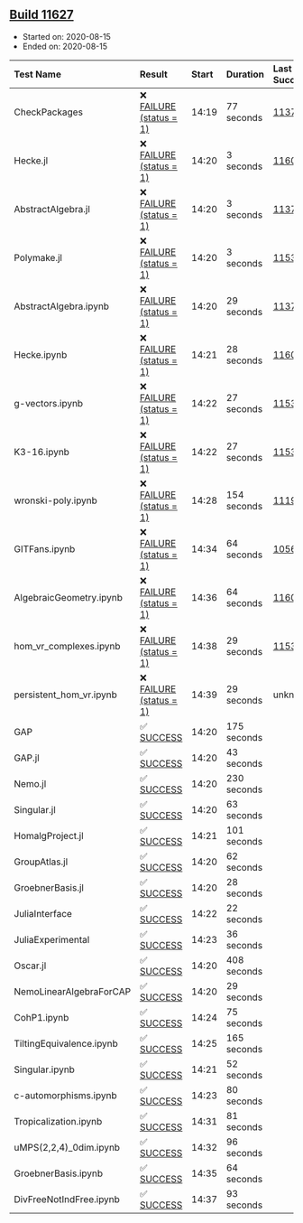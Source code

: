 ## [Build 11627](https://oscarci.mathematik.uni-kl.de/job/oscar/11627/)

* Started on: 2020-08-15
* Ended on: 2020-08-15

| Test Name    | Result | Start | Duration | Last Success | First Failure |
|:-------------|:-------|:------|:---------|:-------------|:--------------|
| CheckPackages | ❌ [FAILURE (status = 1)](https://oscarci.mathematik.uni-kl.de/job/oscar/11627/artifact/logs/build-11627/CheckPackages.log) | 14:19 | 77 seconds | [11376](https://oscarci.mathematik.uni-kl.de/job/oscar/11376/) | [11377](https://oscarci.mathematik.uni-kl.de/job/oscar/11377/) |
| Hecke.jl | ❌ [FAILURE (status = 1)](https://oscarci.mathematik.uni-kl.de/job/oscar/11627/artifact/logs/build-11627/Hecke.jl.log) | 14:20 | 3 seconds | [11602](https://oscarci.mathematik.uni-kl.de/job/oscar/11602/) | [11603](https://oscarci.mathematik.uni-kl.de/job/oscar/11603/) |
| AbstractAlgebra.jl | ❌ [FAILURE (status = 1)](https://oscarci.mathematik.uni-kl.de/job/oscar/11627/artifact/logs/build-11627/AbstractAlgebra.jl.log) | 14:20 | 3 seconds | [11376](https://oscarci.mathematik.uni-kl.de/job/oscar/11376/) | [11377](https://oscarci.mathematik.uni-kl.de/job/oscar/11377/) |
| Polymake.jl | ❌ [FAILURE (status = 1)](https://oscarci.mathematik.uni-kl.de/job/oscar/11627/artifact/logs/build-11627/Polymake.jl.log) | 14:20 | 3 seconds | [11532](https://oscarci.mathematik.uni-kl.de/job/oscar/11532/) | [11533](https://oscarci.mathematik.uni-kl.de/job/oscar/11533/) |
| AbstractAlgebra.ipynb | ❌ [FAILURE (status = 1)](https://oscarci.mathematik.uni-kl.de/job/oscar/11627/artifact/logs/build-11627/AbstractAlgebra.ipynb.log) | 14:20 | 29 seconds | [11376](https://oscarci.mathematik.uni-kl.de/job/oscar/11376/) | [11377](https://oscarci.mathematik.uni-kl.de/job/oscar/11377/) |
| Hecke.ipynb | ❌ [FAILURE (status = 1)](https://oscarci.mathematik.uni-kl.de/job/oscar/11627/artifact/logs/build-11627/Hecke.ipynb.log) | 14:21 | 28 seconds | [11602](https://oscarci.mathematik.uni-kl.de/job/oscar/11602/) | [11603](https://oscarci.mathematik.uni-kl.de/job/oscar/11603/) |
| g-vectors.ipynb | ❌ [FAILURE (status = 1)](https://oscarci.mathematik.uni-kl.de/job/oscar/11627/artifact/logs/build-11627/g-vectors.ipynb.log) | 14:22 | 27 seconds | [11532](https://oscarci.mathematik.uni-kl.de/job/oscar/11532/) | [11533](https://oscarci.mathematik.uni-kl.de/job/oscar/11533/) |
| K3-16.ipynb | ❌ [FAILURE (status = 1)](https://oscarci.mathematik.uni-kl.de/job/oscar/11627/artifact/logs/build-11627/K3-16.ipynb.log) | 14:22 | 27 seconds | [11532](https://oscarci.mathematik.uni-kl.de/job/oscar/11532/) | [11533](https://oscarci.mathematik.uni-kl.de/job/oscar/11533/) |
| wronski-poly.ipynb | ❌ [FAILURE (status = 1)](https://oscarci.mathematik.uni-kl.de/job/oscar/11627/artifact/logs/build-11627/wronski-poly.ipynb.log) | 14:28 | 154 seconds | [11192](https://oscarci.mathematik.uni-kl.de/job/oscar/11192/) | [11193](https://oscarci.mathematik.uni-kl.de/job/oscar/11193/) |
| GITFans.ipynb | ❌ [FAILURE (status = 1)](https://oscarci.mathematik.uni-kl.de/job/oscar/11627/artifact/logs/build-11627/GITFans.ipynb.log) | 14:34 | 64 seconds | [10566](https://oscarci.mathematik.uni-kl.de/job/oscar/10566/) | [10567](https://oscarci.mathematik.uni-kl.de/job/oscar/10567/) |
| AlgebraicGeometry.ipynb | ❌ [FAILURE (status = 1)](https://oscarci.mathematik.uni-kl.de/job/oscar/11627/artifact/logs/build-11627/AlgebraicGeometry.ipynb.log) | 14:36 | 64 seconds | [11602](https://oscarci.mathematik.uni-kl.de/job/oscar/11602/) | [11603](https://oscarci.mathematik.uni-kl.de/job/oscar/11603/) |
| hom_vr_complexes.ipynb | ❌ [FAILURE (status = 1)](https://oscarci.mathematik.uni-kl.de/job/oscar/11627/artifact/logs/build-11627/hom_vr_complexes.ipynb.log) | 14:38 | 29 seconds | [11532](https://oscarci.mathematik.uni-kl.de/job/oscar/11532/) | [11533](https://oscarci.mathematik.uni-kl.de/job/oscar/11533/) |
| persistent_hom_vr.ipynb | ❌ [FAILURE (status = 1)](https://oscarci.mathematik.uni-kl.de/job/oscar/11627/artifact/logs/build-11627/persistent_hom_vr.ipynb.log) | 14:39 | 29 seconds | unknown | unknown |
| GAP | ✅ [SUCCESS](https://oscarci.mathematik.uni-kl.de/job/oscar/11627/artifact/logs/build-11627/GAP.log) | 14:20 | 175 seconds |  |  |
| GAP.jl | ✅ [SUCCESS](https://oscarci.mathematik.uni-kl.de/job/oscar/11627/artifact/logs/build-11627/GAP.jl.log) | 14:20 | 43 seconds |  |  |
| Nemo.jl | ✅ [SUCCESS](https://oscarci.mathematik.uni-kl.de/job/oscar/11627/artifact/logs/build-11627/Nemo.jl.log) | 14:20 | 230 seconds |  |  |
| Singular.jl | ✅ [SUCCESS](https://oscarci.mathematik.uni-kl.de/job/oscar/11627/artifact/logs/build-11627/Singular.jl.log) | 14:20 | 63 seconds |  |  |
| HomalgProject.jl | ✅ [SUCCESS](https://oscarci.mathematik.uni-kl.de/job/oscar/11627/artifact/logs/build-11627/HomalgProject.jl.log) | 14:21 | 101 seconds |  |  |
| GroupAtlas.jl | ✅ [SUCCESS](https://oscarci.mathematik.uni-kl.de/job/oscar/11627/artifact/logs/build-11627/GroupAtlas.jl.log) | 14:20 | 62 seconds |  |  |
| GroebnerBasis.jl | ✅ [SUCCESS](https://oscarci.mathematik.uni-kl.de/job/oscar/11627/artifact/logs/build-11627/GroebnerBasis.jl.log) | 14:20 | 28 seconds |  |  |
| JuliaInterface | ✅ [SUCCESS](https://oscarci.mathematik.uni-kl.de/job/oscar/11627/artifact/logs/build-11627/JuliaInterface.log) | 14:22 | 22 seconds |  |  |
| JuliaExperimental | ✅ [SUCCESS](https://oscarci.mathematik.uni-kl.de/job/oscar/11627/artifact/logs/build-11627/JuliaExperimental.log) | 14:23 | 36 seconds |  |  |
| Oscar.jl | ✅ [SUCCESS](https://oscarci.mathematik.uni-kl.de/job/oscar/11627/artifact/logs/build-11627/Oscar.jl.log) | 14:20 | 408 seconds |  |  |
| NemoLinearAlgebraForCAP | ✅ [SUCCESS](https://oscarci.mathematik.uni-kl.de/job/oscar/11627/artifact/logs/build-11627/NemoLinearAlgebraForCAP.log) | 14:20 | 29 seconds |  |  |
| CohP1.ipynb | ✅ [SUCCESS](https://oscarci.mathematik.uni-kl.de/job/oscar/11627/artifact/logs/build-11627/CohP1.ipynb.log) | 14:24 | 75 seconds |  |  |
| TiltingEquivalence.ipynb | ✅ [SUCCESS](https://oscarci.mathematik.uni-kl.de/job/oscar/11627/artifact/logs/build-11627/TiltingEquivalence.ipynb.log) | 14:25 | 165 seconds |  |  |
| Singular.ipynb | ✅ [SUCCESS](https://oscarci.mathematik.uni-kl.de/job/oscar/11627/artifact/logs/build-11627/Singular.ipynb.log) | 14:21 | 52 seconds |  |  |
| c-automorphisms.ipynb | ✅ [SUCCESS](https://oscarci.mathematik.uni-kl.de/job/oscar/11627/artifact/logs/build-11627/c-automorphisms.ipynb.log) | 14:23 | 80 seconds |  |  |
| Tropicalization.ipynb | ✅ [SUCCESS](https://oscarci.mathematik.uni-kl.de/job/oscar/11627/artifact/logs/build-11627/Tropicalization.ipynb.log) | 14:31 | 81 seconds |  |  |
| uMPS(2,2,4)_0dim.ipynb | ✅ [SUCCESS](https://oscarci.mathematik.uni-kl.de/job/oscar/11627/artifact/logs/build-11627/uMPS-2-2-4-_0dim.ipynb.log) | 14:32 | 96 seconds |  |  |
| GroebnerBasis.ipynb | ✅ [SUCCESS](https://oscarci.mathematik.uni-kl.de/job/oscar/11627/artifact/logs/build-11627/GroebnerBasis.ipynb.log) | 14:35 | 64 seconds |  |  |
| DivFreeNotIndFree.ipynb | ✅ [SUCCESS](https://oscarci.mathematik.uni-kl.de/job/oscar/11627/artifact/logs/build-11627/DivFreeNotIndFree.ipynb.log) | 14:37 | 93 seconds |  |  |
